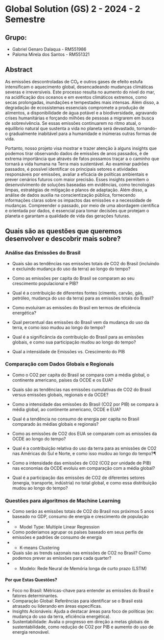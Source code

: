 # Global Solution (GS) 2 - 2024 - 2 Semestre

## Grupo:

* Gabriel Genaro Dalaqua - RM551986
* Paloma Mirela dos Santos - RM551321

## Abstract

As emissões descontroladas de CO₂ e outros gases de efeito estufa intensificam o aquecimento global, desencadeando mudanças climáticas severas e irreversíveis. Este processo resulta no aumento do nível do mar, na acidificação dos oceanos e em eventos climáticos extremos, como secas prolongadas, inundações e tempestades mais intensas. Além disso, a degradação de ecossistemas essenciais compromete a produção de alimentos, a disponibilidade de água potável e a biodiversidade, agravando crises humanitárias e forçando milhões de pessoas a migrarem em busca de sobrevivência. Se essas emissões continuarem no ritmo atual, o equilíbrio natural que sustenta a vida no planeta será devastado, tornando-o gradualmente inabitável para a humanidade e inúmeras outras formas de vida.

Portanto, nosso projeto visa mostrar e trazer atenção à alguns insights que podemos tirar observando dados de emissões de anos passados, é de extrema importância que através de fatos possamos traçar a o caminho que tornará a vida humana na Terra mais sustentável.
Ao examinar padrões passados, é possível identificar os principais setores e atividades responsáveis por emissões, avaliar a eficácia de políticas ambientais e prever cenários futuros com maior precisão. Esses insights permitem o desenvolvimento de soluções baseadas em evidências, como tecnologias limpas, estratégias de mitigação e planos de adaptação. Além disso, a análise de dados auxilia na conscientização pública, fornecendo informações claras sobre os impactos das emissões e a necessidade de mudanças. Compreender o passado, por meio de uma abordagem científica e orientada por dados, é essencial para tomar decisões que protejam o planeta e garantam a qualidade de vida das gerações futuras.

## Quais são as questões que queremos desenvolver e descobrir mais sobre?

### Análise das Emissões do Brasil

* Quais são as tendências nas emissões totais de CO2 do Brasil (incluindo e excluindo mudança do uso da terra) ao longo do tempo?

* Como as emissões per capita do Brasil se comparam ao seu crescimento populacional e PIB?

* Qual é a contribuição de diferentes fontes (cimento, carvão, gás, petróleo, mudança do uso da terra) para as emissões totais do Brasil?

* Como evoluíram as emissões do Brasil em termos de eficiência energética?

* Qual percentual das emissões do Brasil vem da mudança do uso da terra, e como isso mudou ao longo do tempo?

* Qual é a significância da contribuição do Brasil para as emissões globais, e como sua participação mudou ao longo do tempo?

* Qual a intensidade de Emissões vs. Crescimento do PIB

### Comparação com Dados Globais e Regionais

* Como o CO2 per capita do Brasil se compara com a média global, o continente americano, países da OCDE e os EUA?

* Quais são as tendências nas emissões cumulativas de CO2 do Brasil versus emissões globais, regionais e da OCDE?

* Como a intensidade das emissões do Brasil (CO2 por PIB) se compara à média global, ao continente americano, OCDE e EUA?

* Qual é a tendência no consumo de energia per capita no Brasil comparado às médias globais e regionais?

* Como as emissões de CO2 dos EUA se comparam com as emissões da OCDE ao longo do tempo?

* Qual é a contribuição relativa do uso da terra para as emissões de CO2 nas Américas do Sul e Norte, e como isso mudou ao longo do tempo?¶

* Como a intensidade das emissões de CO2 (CO2 por unidade de PIB) nas economias da OCDE evoluiu em comparação com a média global?

* Qual é a participação das emissões de CO2 de diferentes setores (energia, transporte, indústria) no total global, e como essa distribuição mudou ao longo do tempo?


### Questões para algoritmos de Machine Learning

* Como serão as emissões totais de CO2 do Brasil nos próximos 5 anos baseado no GDP, consumo de energia e crescimento de população
* * Model Type: Multiple Linear Regression
* Como poderiamos agrupar os países baseado em seus perfis de emissões e padrões de consumo de energia
* * K-means Clustering
* Quais são as trends sazonais nas emissões de CO2 no Brasil? Como podemos prever as emissões para cada quarter?
* * Modelo: Rede Neural de Memória longa de curto prazo (LSTM) 


#### Por que Estas Questões?

* Foco no Brasil: Métricas-chave para entender as emissões do Brasil e fatores determinantes.
* Comparação Global: Referências para identificar se o Brasil está atrasado ou liderando em áreas específicas.
* Insights Acionáveis: Ajuda a destacar áreas para foco de políticas (ex: mudança do uso da terra, eficiência energética).
* Sustentabilidade: Avalia o progresso em direção a metas globais de sustentabilidade, como redução de CO2 por PIB e aumento do uso de energia renovável.
